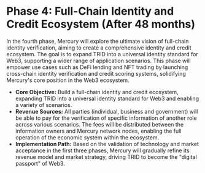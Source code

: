 # Phase 4: Full-Chain Identity and Credit Ecosystem (After 48 months)

In the fourth phase, Mercury will explore the ultimate vision of full-chain identity verification, aiming to create a comprehensive identity and credit ecosystem. The goal is to expand TRID into a universal identity standard for Web3, supporting a wider range of application scenarios. This phase will empower use cases such as DeFi lending and NFT trading by launching cross-chain identity verification and credit scoring systems, solidifying Mercury's core position in the Web3 ecosystem.

* **Core Objective:** Build a full-chain identity and credit ecosystem, expanding TRID into a universal identity standard for Web3 and enabling a variety of scenarios.
* **Revenue Sources:** All parties (individual, business and government) will be able to pay for the verification of specific information of another role across various scenarios. The fees will be distributed between the information owners and Mercury network nodes, enabling the full operation of the economic system within the ecosystem.
* **Implementation Path:** Based on the validation of technology and market acceptance in the first three phases, Mercury will gradually refine its revenue model and market strategy, driving TRID to become the "digital passport" of Web3.
